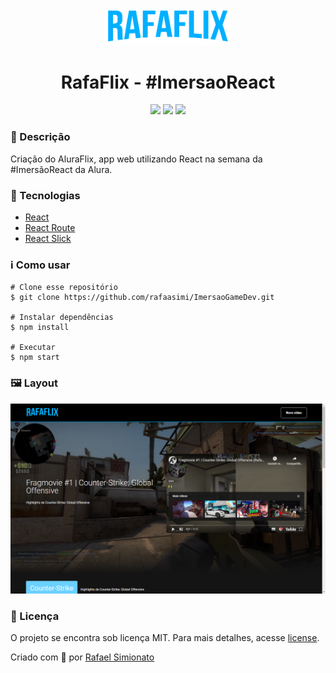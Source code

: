 <p align='center'><img width='200' src="./src/assets/img/Logo.png"/></p>
<h1 align='center'>RafaFlix - #ImersaoReact</h1>
<p align='center'>
<img src="https://img.shields.io/github/repo-size/rafaasimi/ImersaoReact">
<img src="https://img.shields.io/github/last-commit/rafaasimi/ImersaoReact">
<img src="https://img.shields.io/github/license/rafaasimi/ImersaoReact">
</p>

<h3>🔖 Descrição</h3>
<p>Criação do AluraFlix, app web utilizando React na semana da #ImersãoReact da Alura.<p>


<h3>🚀 Tecnologias</h3>
<ul>
    <li><a href="https://reactjs.org/" target="_blank">React</a></li>
    <li><a href="https://reactrouter.com/" target="_blank">React Route</a></li>
    <li><a href="https://react-slick.neostack.com/" target="_blank">React Slick</a></li>
</ul>

<h3>ℹ️ Como usar</h3>

    # Clone esse repositório
    $ git clone https://github.com/rafaasimi/ImersaoGameDev.git
    
    # Instalar dependências
    $ npm install
    
    # Executar
    $ npm start

<h3>🖼 Layout</h3>
<img src="./src/assets/img/Layout.png">

<h3>📝 Licença</h3>
<p>O projeto se encontra sob licença MIT. Para mais detalhes, acesse <a href='LICENSE'>license<a>.</p>
<p>Criado com 💙 por <a href='https://github.com/rafaasimi/' target='blank'>Rafael Simionato</a></p>